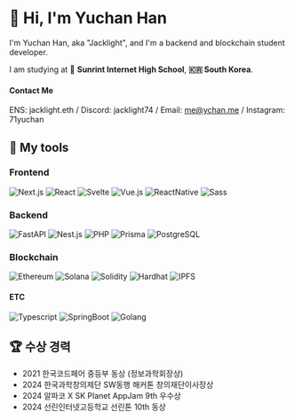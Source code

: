 <h1>👋 Hi, I'm Yuchan Han</h1>  
I'm Yuchan Han, aka "Jacklight", and I'm a backend and blockchain student developer. 

I am studying at 🏫 **Sunrint Internet High School**, **🇰🇷 South Korea**. 

#### Contact Me
ENS: jacklight.eth / Discord: jacklight74 / Email: me@ychan.me / Instagram: 71yuchan

## 🧰  My tools
### Frontend

![Next.js](https://img.shields.io/badge/Next.js-000?style=for-the-badge&logo=Nextdotjs&logoColor=white)
![React](https://img.shields.io/badge/React-61DAFB?style=for-the-badge&logo=React&logoColor=black)
![Svelte](https://img.shields.io/badge/Svelte-4A4A55?style=for-the-badge&logo=svelte)
![Vue.js](https://img.shields.io/badge/Vue.js-35495E?style=for-the-badge&logo=vuedotjs&logoColor=4FC08D)
![ReactNative](https://img.shields.io/badge/React%20Native-61DAFB?style=for-the-badge&logo=React&logoColor=black)
![Sass](https://img.shields.io/badge/Sass-CC6699?style=for-the-badge&logo=Sass&logoColor=white)


### Backend
![FastAPI](https://img.shields.io/badge/FastAPI-005571?style=for-the-badge&logo=fastapi)
![Nest.js](https://img.shields.io/badge/NestJs-ea2845?style=for-the-badge&logo=nestjs&logoColor=white)
![PHP](https://img.shields.io/badge/PHP-777BB4?style=for-the-badge&logo=php&logoColor=white)
![Prisma](https://img.shields.io/badge/Prisma-2D3748?style=for-the-badge&logo=Prisma&logoColor=white)
![PostgreSQL](https://img.shields.io/badge/PostgreSQL-316192?style=for-the-badge&logo=postgresql&logoColor=white)

### Blockchain
![Ethereum](https://img.shields.io/badge/Ethereum-3C3C3D?style=for-the-badge&logo=Ethereum&logoColor=white)
![Solana](https://img.shields.io/badge/Solana-000?style=for-the-badge&logo=Solana&logoColor=9945FF)
![Solidity](https://img.shields.io/badge/solidity-363636?style=for-the-badge&logo=solidity&logoColor=white)
![Hardhat](https://shields.io/badge/HardHat-F7DF1E?logo=JavaScript&logoColor=000&style=for-the-badge&link=https://hardhat.org/)
![IPFS](https://shields.io/badge/IPFS-65C2CB?logo=IPFS&style=for-the-badge&logoColor=white&link=https://ipfs.tech/)

#### ETC
![Typescript](https://img.shields.io/badge/Typescript-3178C6?style=for-the-badge&logo=TYPESCRIPT&logoColor=white)
![SpringBoot](https://img.shields.io/badge/SpringBoot-6DB33F?style=for-the-badge&logo=Spring&logoColor=white)
![Golang](https://img.shields.io/badge/golang-00ADD8?&style=for-the-badge&logo=go&logoColor=white)

## 🏆 수상 경력
- 2021 한국코드페어 중등부 동상 (정보과학회장상)
- 2024 한국과학창의제단 SW동행 해커톤 창의재단이사장상
- 2024 알파코 X SK Planet AppJam 9th 우수상
- 2024 선린인터넷고등학교 선린톤 10th 동상




